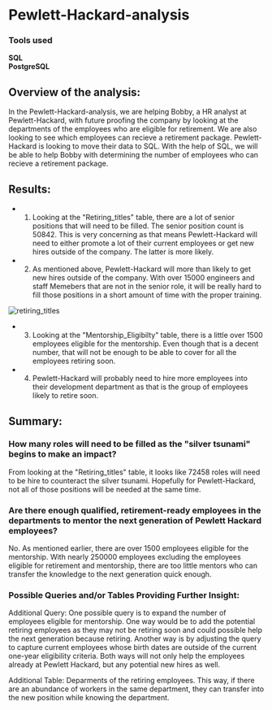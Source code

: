 # Pewlett-Hackard-analysis

### Tools used
**SQL**  
**PostgreSQL**

## Overview of the analysis: 
In the Pewlett-Hackard-analysis, we are helping Bobby, a HR analyst at Pewlett-Hackard, with future proofing the company by looking at the departments of the  employees who are eligible for retirement. We are also looking to see which employees can recieve a retirement package. Pewlett-Hackard is looking to move their data to SQL. With the help of SQL, we will be able to help Bobby with determining the number of employees who can recieve a retirement package.

## Results: 

- 1. Looking at the "Retiring_titles" table, there are a lot of senior positions that will need to be filled. The senior position count is 50842. This is very concerning as that means Pewlett-Hackard will need to either promote a lot of their current employees or get new hires outside of the company. The latter is more likely.

- 2. As mentioned above, Pewlett-Hackard will more than likely to get new hires outside of the company. With over 15000 engineers and staff Memebers that are not in the senior role, it will be really hard to fill those positions in a short amount of time with the proper training.
 
 ![retiring_titles](https://user-images.githubusercontent.com/109183214/192666170-6a8e8463-5e53-4775-ae10-2c1cbc78e8b1.png)

- 3. Looking at the "Mentorship_Eligibilty" table, there is a little over 1500 employees eligible for the mentorship. Even though that is a decent number, that will not be enough to be able to cover for all the employees retiring soon.

- 4. Pewlett-Hackard will probably need to hire more employees into their development department as that is the group of employees likely to retire soon.

## Summary: 

### How many roles will need to be filled as the "silver tsunami" begins to make an impact?

From looking at the "Retiring_titles" table, it looks like 72458 roles will need to be hire to counteract the silver tsunami. Hopefully for Pewlett-Hackard, not all of those positions will be needed at the same time.

### Are there enough qualified, retirement-ready employees in the departments to mentor the next generation of Pewlett Hackard employees?

No. As mentioned earlier, there are over 1500 employees eligible for the mentorship. With nearly 250000 employees excluding the employees eligible for retirement and mentorship, there are too little mentors who can transfer the knowledge to the next generation quick enough.

### Possible Queries and/or Tables Providing Further Insight:
Additional Query: One possible query is to expand the number of employees eligible for mentorship. One way would be to add the potential retiring employees as they may not be retiring soon and could possible help the next generation because retiring. Another way is by adjusting the query to capture current employees whose birth dates are outside of the current one-year eligibility criteria. Both ways will not only help the employees already at Pewlett Hackard, but any potential new hires as well.

Additional Table: Deparments of the retiring employees. This way, if there are an abundance of workers in the same department, they can transfer into the new position while knowing the department.
